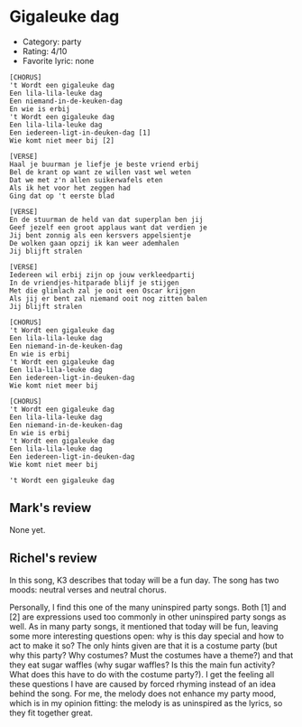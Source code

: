 # Gigaleuke dag

 * Category: party
 * Rating: 4/10
 * Favorite lyric: none

```
[CHORUS]
't Wordt een gigaleuke dag
Een lila-lila-leuke dag
Een niemand-in-de-keuken-dag
En wie is erbij
't Wordt een gigaleuke dag
Een lila-lila-leuke dag
Een iedereen-ligt-in-deuken-dag [1]
Wie komt niet meer bij [2]

[VERSE]
Haal je buurman je liefje je beste vriend erbij
Bel de krant op want ze willen vast wel weten
Dat we met z'n allen suikerwafels eten
Als ik het voor het zeggen had
Ging dat op 't eerste blad

[VERSE]
En de stuurman de held van dat superplan ben jij
Geef jezelf een groot applaus want dat verdien je
Jij bent zonnig als een kersvers appelsientje
De wolken gaan opzij ik kan weer ademhalen
Jij blijft stralen

[VERSE]
Iedereen wil erbij zijn op jouw verkleedpartij
In de vriendjes-hitparade blijf je stijgen
Met die glimlach zal je ooit een Oscar krijgen
Als jij er bent zal niemand ooit nog zitten balen
Jij blijft stralen

[CHORUS]
't Wordt een gigaleuke dag
Een lila-lila-leuke dag
Een niemand-in-de-keuken-dag
En wie is erbij
't Wordt een gigaleuke dag
Een lila-lila-leuke dag
Een iedereen-ligt-in-deuken-dag
Wie komt niet meer bij

[CHORUS]
't Wordt een gigaleuke dag
Een lila-lila-leuke dag
Een niemand-in-de-keuken-dag
En wie is erbij
't Wordt een gigaleuke dag
Een lila-lila-leuke dag
Een iedereen-ligt-in-deuken-dag
Wie komt niet meer bij

't Wordt een gigaleuke dag
```

## Mark's review

None yet.

## Richel's review

In this song, K3 describes that today will be a fun day. The song has
two moods: neutral verses and neutral chorus.

Personally, I find this one of the many uninspired party songs. Both [1]
and [2] are expressions used too commonly in other uninspired party
songs as well. As in many party songs, it mentioned that today will be
fun, leaving some more interesting questions open: why is this day
special and how to act to make it so? The only hints given are that it
is a costume party (but why this party? Why costumes? Must the costumes
have a theme?) and that they eat sugar waffles (why sugar waffles? Is
this the main fun activity? What does this have to do with the costume
party?). I get the feeling all these questions I have are caused by
forced rhyming instead of an idea behind the song. For me, the melody
does not enhance my party mood, which is in my opinion fitting: the
melody is as uninspired as the lyrics, so they fit together great.